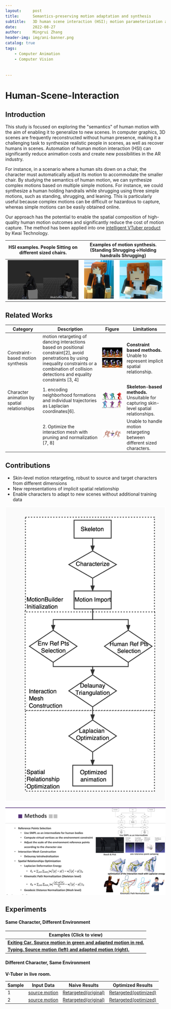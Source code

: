```yaml
---
layout:     post
title:      Semantics-preserving motion adaptation and synthesis
subtitle:   3D human scene interaction (HSI); motion parameterization and human motion synthesis
date:       2022-08-27
author:     Mingrui Zhang
header-img: img/ani-banner.png
catalog: true
tags:
    - Computer Animation
    - Computer Vision


---
```



# Human-Scene-Interaction

## Introduction

This study is focused on exploring the "semantics" of human motion with the aim of enabling it to generalize to new scenes. In computer graphics, 3D scenes are frequently reconstructed without human presence, making it a challenging task to synthesize realistic people in scenes, as well as recover humans in scenes. Automation of human motion interaction (HSI) can significantly reduce animation costs and create new possibilities in the AR industry.

For instance, in a scenario where a human sits down on a chair, the character must automatically adjust its motion to accommodate the smaller chair. By studying the semantics of human motion, we can synthesize complex motions based on multiple simple motions. For instance, we could synthesize a human holding handrails while shrugging using three simple motions, such as standing, shrugging, and leaning. This is particularly useful because complex motions can be difficult or hazardous to capture, whereas simple motions can be easily obtained online.

Our approach has the potential to enable the spatial composition of high-quality human motion outcomes and significantly reduce the cost of motion capture. The method has been applied into one [intelligent VTuber product](https://ai.kuaishou.com/technology/Solution/VirtualLive) by Kwai Technology.

| HSI examples. People Sitting on different sized chairs. | Examples of motion synthesis.(Standing Shrugging->Holding handrails Shrugging) |
| ------------------------------------------------------- | ------------------------------------------------------------ |
| ![HSI examples](img/ani-i1.png)                         | ![examples](img/ani-i2.png)                                  |



## Related Works

| **Category**                                 | Description                                                  | Figure                      | Limitations                                                  |
| -------------------------------------------- | ------------------------------------------------------------ | --------------------------- | ------------------------------------------------------------ |
| Constraint-based motion synthesis            | motion retargeting of dancing interactions based on positional constraint[2], avoid penetrations by using inequality constraints or a combination of collision detections and equality constraints [3, 4] | ![examples](img/ani-r1.png) | **Constraint** **based** **methods.** Unable to represent implicit spatial relationship. |
| Character animation by spatial relationships | 1. encoding neighborhood formations and individual trajectories as Laplacian coordinates[6]. | ![examples](img/ani-r2.png) | **Skeleton-based** **methods.** Unsuitable for capturing skin-level spatial relationships. |
|                                              | 2. Optimize the interaction mesh with pruning and normalization [7, 8] | ![examples](img/ani-r3.png) | Unable to handle motion retargeting between different sized characters. |



## Contributions

- Skin-level motion retargeting, robust to source and target characters from different dimensions
-  New representations of implicit spatial relationship
-  Enable characters to adapt to new scenes without additional training data

![examples](img/ani-o1.png)



![examples](img/ani-m0.png)

## Experiments



#### Same Character, Different Environment

| Examples (Click to view)                                     |
| ------------------------------------------------------------ |
| [**Exiting** **Car.** **Source** **motion** **in** **green** **and** **adapted** **motion** **in** **red.**](https://www.youtube.com/watch?v=ChwtiJH_kxs) |
| [**Typing.** **Source** **motion** **(left)** **and** **adapted** **motion** **(right).**](https://www.youtube.com/watch?v=-h9FlnuqqTI) |



#### Different Character, Same Environment

**V-Tuber** **in** **live** **room.**

| Sample | Input Data                                                  | Naive Results                                                | Optimized Results                                            |
| ------ | ----------------------------------------------------------- | ------------------------------------------------------------ | ------------------------------------------------------------ |
| 1      | [source motion](https://www.youtube.com/shorts/03UXyakbqEs) | [Retargeted(original)](https://www.youtube.com/watch?v=iClpQllxLVs) | [Retargeted(optimized)](https://www.youtube.com/watch?v=mliP0X2mKZA) |
| 2      | [source motion](https://www.youtube.com/shorts/pvPmi9INIlE) | [Retargeted(original)](https://www.youtube.com/watch?v=Bo3yYgoOtD8) | [Retargeted(optimized)](https://www.youtube.com/watch?v=WQ4dLA_UNXw) |
